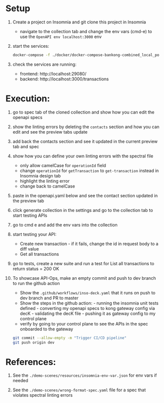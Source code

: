 # Setup
1. Create a project on Insomnia and git clone this project in Insomnia

    - navigate to the collection tab and change the env vars (cmd-e) to use the `OpenAPI env localhost:3000` env

3. start the services:

    ```bash
    docker-compose -f ./docker/docker-compose-bankong-combined_local_portchange.yaml up -d
    ```

4. check the services are running:
    - frontend: http://localhost:29080/
    - backend: http://localhost:3000/transactions

# Execution:

1. go to spec tab of the cloned collection and show how you can edit the openapi specs

2. show the linting errors by deleting the `contacts` section and how you can edit and see the preview tabs update

3. add back the contacts section and see it updated in the current preview tab and spec

4. show how you can define your own linting errors with the spectral file
    - only allow camelCase for `operationId` field
    - change `operationId` for `getTransaction` to `get-transaction` instead in Insomnia design tab
    - highlight the linting error
    - change back to camelCase

5. paste in the openapi.yaml below and see the contact section updated in the preview tab

6. click generate collection in the settings and go to the collection tab to start testing APIs

7. go to cmd e and add the env vars into the collection

8. start testing your API:
    - Create new transaction - if it fails, change the id in request body to a diff value
    - Get all transactions

9. go to tests, create a new suite and run a test for List all transactions to return status = 200 OK

10. To showcase API-Ops, make an empty commit and push to dev branch to run the github action
    - Show the `.github/workflows/inso-deck.yaml` that it runs on push to dev branch and PR to master
    - Show the steps in the github action:
          - running the insomnia unit tests defined
          - converting my openapi specs to kong gateway config via decK
          - validating the decK file 
          - pushing it as gateway config to my control plane
    - verify by going to your control plane to see the APIs in the spec onboarded to the gateway
   
    ```bash
    git commit --allow-empty -m "Trigger CI/CD pipeline"
    git push origin dev
    ```
      
# References:

1. See the `./demo-scenes/resources/insomnia-env-var.json` for env vars if needed

2. See the `./demo-scenes/wrong-format-spec.yaml` file for a spec that violates spectral linting errors

